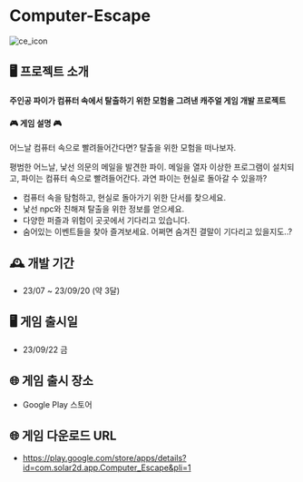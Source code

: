 # Computer-Escape
![ce_icon](https://github.com/hyjang14/NPC_Computer-Escape/assets/126192446/3cc32e68-95e7-4c89-8133-b3b29c216a5a)

## 🖥️ 프로젝트 소개
#### 주인공 파이가 컴퓨터 속에서 탈출하기 위한 모험을 그려낸 캐주얼 게임 개발 프로젝트

#### 🎮 게임 설명 🎮

어느날 컴퓨터 속으로 빨려들어간다면?
탈출을 위한 모험을 떠나보자.

평범한 어느날, 낯선 의문의 메일을 발견한 파이.
메일을 열자 이상한 프로그램이 설치되고, 파이는 컴퓨터 속으로 빨려들어간다.
과연 파이는 현실로 돌아갈 수 있을까?

- 컴퓨터 속을 탐험하고, 현실로 돌아가기 위한 단서를 찾으세요.
- 낯선 npc와 친해져 탈출을 위한 정보를 얻으세요.
- 다양한 퍼즐과 위험이 곳곳에서 기다리고 있습니다.
- 숨어있는 이벤트들을 찾아 즐겨보세요.
어쩌면 숨겨진 결말이 기다리고 있을지도..?

## 🕰️ 개발 기간
- 23/07 ~ 23/09/20 (약 3달)

## 🖥️ 게임 출시일
- 23/09/22 금

## 🌐 게임 출시 장소
- Google Play 스토어

## 🌐 게임 다운로드 URL
- https://play.google.com/store/apps/details?id=com.solar2d.app.Computer_Escape&pli=1


